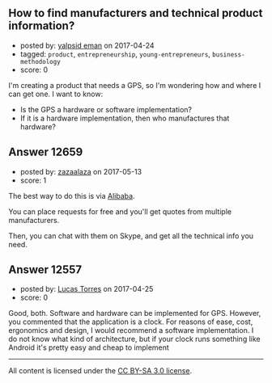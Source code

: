 ## How to find manufacturers and technical product information?

- posted by: [yalpsid eman](https://stackexchange.com/users/8699404/yalpsid-eman) on 2017-04-24
- tagged: `product`, `entrepreneurship`, `young-entrepreneurs`, `business-methodology`
- score: 0

I'm creating a product that needs a GPS, so I'm wondering how and where I can get one. I want to know:

- Is the GPS a hardware or software implementation? 
- If it is a hardware implementation, then who manufactures that hardware?


## Answer 12659

- posted by: [zazaalaza](https://stackexchange.com/users/4672194/zazaalaza) on 2017-05-13
- score: 1

The best way to do this is via [Alibaba](https://alibaba.com).

You can place requests for free and you'll get quotes from multiple manufacturers.

Then, you can chat with them on Skype, and get all the technical info you need.


## Answer 12557

- posted by: [Lucas Torres](https://stackexchange.com/users/5780883/lucas-torres) on 2017-04-25
- score: 0

Good, both. Software and hardware can be implemented for GPS. However, you commented that the application is a clock. For reasons of ease, cost, ergonomics and design, I would recommend a software implementation. I do not know what kind of architecture, but if your clock runs something like Android it's pretty easy and cheap to implement



---

All content is licensed under the [CC BY-SA 3.0 license](https://creativecommons.org/licenses/by-sa/3.0/).
